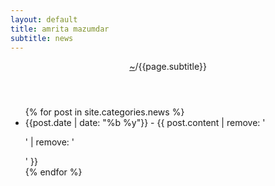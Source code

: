 ```yaml
---
layout: default
title: amrita mazumdar
subtitle: news
---
```

<header>
	<div id="titlediv">
<span class="title"><a href="{{ site.baseurl }}">~</a></span><span class="subtitle">/{{page.subtitle}}</span>
</div>
</header>

<ul class="posts nobullet">
{% for post in site.categories.news %} 
<li class="postitem">
		{{post.date | date: "%b %y"}} - <span class="desc">{{ post.content | remove: '<p>' | remove: '</p>'  }}</span>
</li>
{% endfor %} 
</ul>
